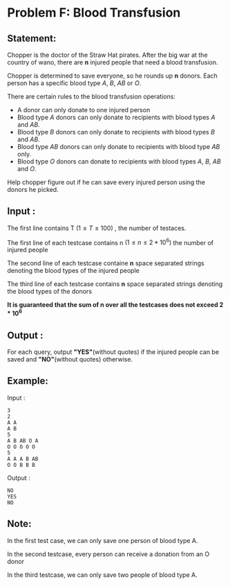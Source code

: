 # Problem F: Blood Transfusion

## Statement:

Chopper is the doctor of the Straw Hat pirates. After the big war at the country of wano, there are **n** injured people that need a blood transfusion.

Chopper is determined to save everyone, so he rounds up **n** donors.
Each person has a specific blood type $A$, $B$, $AB$ or $O$.

There are certain rules to the blood transfusion operations:

- A donor can only donate to one injured person
- Blood type $A$ donors can only donate to recipients with blood types $A$ and $AB$.
- Blood type $B$ donors can only donate to recipients with blood types $B$ and $AB$.
- Blood type $AB$ donors can only donate to recipients with blood type $AB$ only.
- Blood type $O$ donors can donate to recipients with blood types $A$, $B$, $AB$ and $O$.

Help chopper figure out if he can save every injured person using the donors he picked.

## Input :

The first line contains T $(1\leq T \leq 100)$ , the number of testaces.

The first line of each testcase contains n $(1\leq n \leq 2*10^6)$ the number of injured people

The second line of each testcase containe **n** space separated strings denoting the blood types of the injured people

The third line of each testcase contains **n** space separated strings denoting the blood types of the donors

**It is guaranteed that the sum of n over all the testcases does not exceed $2*10^6$**

## Output :

For each query, output **"YES"**(without quotes) if the injured people can be saved and **"NO"**(without quotes) otherwise.

## Example:

Input :

```
3
2
A A
A B
5
A B AB O A
O O O O O
5
A A A B AB
O O B B B
```

Output :

```
NO
YES
NO
```

## Note:

In the first test case, we can only save one person of blood type A.

In the second testcase, every person can receive a donation from an O donor

In the third testcase, we can only save two people of blood type A.
